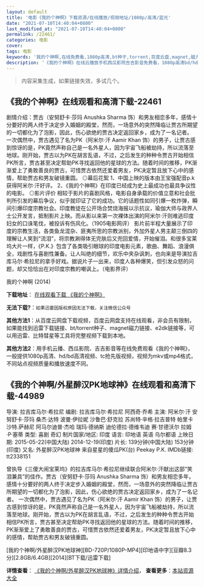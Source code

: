 ```yaml
---
layout: default
title: '电影《我的个神啊》下载资源/在线播放/视频地址/1080p/高清/蓝光'
date: "2021-07-10T14:40:04+0800"
last_modified_at: "2021-07-10T14:40:04+0800"
permalink: /22461/
categories: 电影
cover:
tags: 电影
keywords: '我的个神啊,在线免费看,1080p高清,bt种子,torrent,百度云盘,magnet,磁力链,迅雷下载资源'
description: '《我的个神啊》在线云播放手机西瓜影院吉吉影音免费看，1080p高清bd/hd未删减完整版和tc抢先枪版，mkv/mp4格式，附带bt/torrent种子、magnet/磁力链、百度云盘、网盘资源迅雷下载链接'
---
```


>内容采集生成，如果链接失效，多试几个。


## 《我的个神啊》在线观看和高清下载-22461

剧情介绍：贾古（安努舒卡·莎玛 Anushka Sharma 饰）和男友相恋多年，感情十分要好的两人终于决定步入婚姻的殿堂，然而，一场意外的突然降临让贾古所期望的一切都化为了泡影，因此，伤心欲绝的贾古决定返回家乡，成为了一名记者。   一次偶然中，贾古遇见了名为PK（阿米尔·汗 Aamir Khan 饰）的男子，让贾古感到惊讶的是，PK竟然声称自己是一名外星人，因为宇宙飞船被劫持，所以流落至地球。刚开始，贾古以为PK在胡言乱语，不过，之后发生的种种令贾古开始相信PK所言，贾古甚至决定帮助PK寻找返回他的星球的方法。随着时间的推移，PK渐渐爱上了勇敢善良的贾古，可惜贾古依然还爱着男友，PK决定暂且放下心中的感情，帮助贾古和男友破镜重圆。   ◎幕后花絮   1、中国上映的版本由王宝强配音p.k获得阿米尔·汗好评。   2、《我的个神啊》在印度已经成为史上最成功也最具争议性的电影。   ◎影片评价   相较于影片的喜剧风格，电影自身承载的价值立意和社会批判所引发的幕后争议，似乎就印证了它的成功。它的话题性如同引爆一枚炸弹，瞬间引爆印度宗教社会。印度教徒在公开场合焚烧海报以示抗议，瑜伽大师与政界人士公开发言，抵制影片上映。而从影以来第一次裸体出演的阿米尔·汗则难逃印度妇女的口诛笔伐，被投诉有伤风化。（1905电影网评）   影片前半程大量展示了印度的宗教生活，各类鱼龙混杂、匪夷所思的宗教派别，外加外星人男主颠三倒四的理解让人笑到“流泪”，将宗教涮得体无完肤后又兜回爱情，开始催泪。和很多宝莱坞大片一样，《P.K.》包含了各类吸引眼球的印度电影元素，歌曲、舞蹈、浪漫俱全，戏剧性与喜剧性兼备。让人叫绝的细节，欢乐中夹杂讽刺，也向来是导演拉吉库马尔·希拉尼的拿手好戏。据说片子一出来，印度人各种爆笑，但引发众怒的问题，却又恰恰出在对印度宗教的嘲讽上。（电影界评）


我的个神啊 (2014)

**下载地址**： [在线观看下载 《我的个神啊》](https://www.btbtdy.me/btdy/dy466.html) 


**无法下载?**：`如果迅雷因版权原因无法下载，关注微信公众号 `

**其他方法1**：从百度云网盘下载视频，百度云网盘支持在线观看，非会员有限制，如果能找到迅雷下载链接、bt/torrent种子、magnet磁力链接、e2dk链接等，可以用迅雷、比特彗星等工具将完整视频下载到本地。

**其他方法2**：用手机云播、西瓜影院、吉吉影音等在线免费观看《我的个神啊》，一般提供1080p高清、hd/bd高清视频、tc抢先版视频，视频为mkv或mp4格式，不同站点视频质量和播放速度不同。


## 《我的个神啊/外星醉汉PK地球神》在线观看和高清下载-44989

导演: 拉吉库马尔·希拉尼 编剧: 拉吉库马尔·希拉尼 阿西奇·乔希 主演: 阿米尔·汗 安努舒卡·莎玛 桑杰·达特 波曼·伊拉妮 沙鲁巴·舒克拉 苏尚特·辛格·拉吉普特 帕里卡沙特.萨赫尼 阿马尔迪普·杰哈 瑞玛·德纳斯 迪伦德拉·德维韦迪 赛·甘德沃尔 拉姆·P·塞蒂 类型: 喜剧 奇幻 制片国家/地区: 印度 语言: 印地语 英语 乌尔都语 上映日期: 2015-05-22(中国大陆) 2014-12-19(印度) 片长: 139分钟(中国大陆) 153分钟(印度) 又名: 外星醉汉PK地球神 来自星星的傻瓜PK(台) Peekay P.K. IMDb链接: tt2338151

曾执导《三傻大闹宝莱坞》的拉吉库马尔·希拉尼继续联合阿米尔·汗献出这部“笑泪兼具”的佳作。贾古（安努舒卡·莎玛 Anushka Sharma 饰）和男友相恋多年，感情十分要好的两人终于决定步入婚姻的殿堂，然而，一场意外的突然降临让贾古所期望的一切都化为了泡影，因此，伤心欲绝的贾古决定返回家乡，成为了一名记者。 一次偶然中，贾古遇见了名为PK（阿米尔·汗 Aamir Khan 饰）的男子，让贾古感到惊讶的是，PK竟然声称自己是一名外星人，因为宇宙飞船被劫持，所以流落至地球。刚开始，贾古以为PK在胡言乱语，不过，之后发生的种种令贾古开始相信PK所言，贾古甚至决定帮助PK寻找返回他的星球的方法。随着时间的推移，PK渐渐爱上了勇敢善良的贾古，可惜贾古依然还爱着男友，PK决定暂且放下心中的感情，帮助贾古和男友破镜重圆。


[我的个神啊/外星醉汉PK地球神][BD-720P/1080P-MP4][印地语中字][豆瓣8.3分][2.8GB/6.4GB][2014][BT下载/迅雷下载]

**详情查看**： [《我的个神啊/外星醉汉PK地球神》详情介绍](/movie/44989/)， **查看更多**：[本站资源大全](/movie/t/all/)

